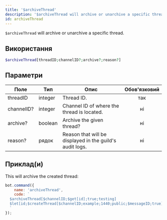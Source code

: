```yaml
---
title: '$archiveThread'
description: '$archiveThread will archive or unarchive a specific thread.'
id: archiveThread
---
```


`$archiveThread` will archive or unarchive a specific thread.

## Використання

```php
$archiveThread[threadID;channelID?;archive?;reason?]
```

## Параметри

| Поле       | Тип     | Опис                                                     | Обов'язковий |
| ---------- | ------- | -------------------------------------------------------- |:------------:|
| threadID   | integer | Thread ID.                                               |     так      |
| channelID? | integer | Channel ID of where the thread is located.               |      ні      |
| archive?   | boolean | Archive the given thread?                                |      ні      |
| reason?    | рядок   | Reason that will be displayed in the guild's audit logs. |      ні      |

## Приклад(и)

This will archive the created thread:

```javascript
bot.command({
    name: 'archiveThread',
    code: `
  $archiveThread[$channelID;$get[id];true;testing]
  $let[id;$createThread[$channelID;example;1440;public;$messageID;true]]  
  `
});
```
